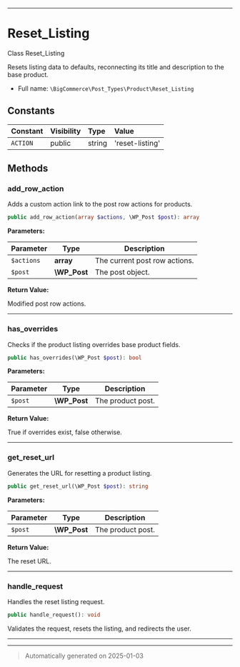 ***

# Reset_Listing

Class Reset_Listing

Resets listing data to defaults, reconnecting its title
and description to the base product.

* Full name: `\BigCommerce\Post_Types\Product\Reset_Listing`


## Constants

| Constant | Visibility | Type | Value |
|:---------|:-----------|:-----|:------|
|`ACTION`|public|string|&#039;reset-listing&#039;|


## Methods


### add_row_action

Adds a custom action link to the post row actions for products.

```php
public add_row_action(array $actions, \WP_Post $post): array
```








**Parameters:**

| Parameter | Type | Description |
|-----------|------|-------------|
| `$actions` | **array** | The current post row actions. |
| `$post` | **\WP_Post** | The post object. |


**Return Value:**

Modified post row actions.




***

### has_overrides

Checks if the product listing overrides base product fields.

```php
public has_overrides(\WP_Post $post): bool
```








**Parameters:**

| Parameter | Type | Description |
|-----------|------|-------------|
| `$post` | **\WP_Post** | The product post. |


**Return Value:**

True if overrides exist, false otherwise.




***

### get_reset_url

Generates the URL for resetting a product listing.

```php
public get_reset_url(\WP_Post $post): string
```








**Parameters:**

| Parameter | Type | Description |
|-----------|------|-------------|
| `$post` | **\WP_Post** | The product post. |


**Return Value:**

The reset URL.




***

### handle_request

Handles the reset listing request.

```php
public handle_request(): void
```

Validates the request, resets the listing, and redirects the user.










***


***
> Automatically generated on 2025-01-03
